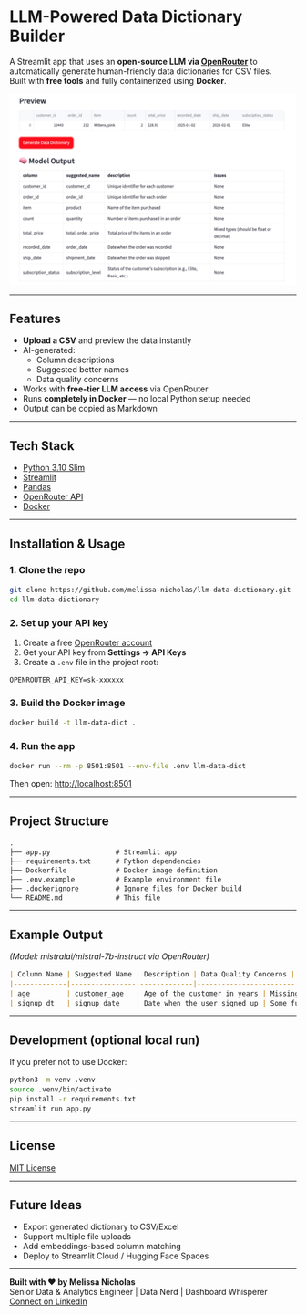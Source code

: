 # LLM-Powered Data Dictionary Builder

A Streamlit app that uses an **open-source LLM via [OpenRouter](https://openrouter.ai/)** to automatically generate human-friendly data dictionaries for CSV files.  
Built with **free tools** and fully containerized using **Docker**.

![App Screenshot](sample_data/Output_screenshot.png)

---

## Features
- **Upload a CSV** and preview the data instantly  
- AI-generated:
  - Column descriptions  
  - Suggested better names  
  - Data quality concerns  
- Works with **free-tier LLM access** via OpenRouter  
- Runs **completely in Docker** — no local Python setup needed  
- Output can be copied as Markdown

---

## Tech Stack
- [Python 3.10 Slim](https://hub.docker.com/_/python)
- [Streamlit](https://streamlit.io/)
- [Pandas](https://pandas.pydata.org/)
- [OpenRouter API](https://openrouter.ai/)
- [Docker](https://www.docker.com/)

---

## Installation & Usage

### 1. Clone the repo
```bash
git clone https://github.com/melissa-nicholas/llm-data-dictionary.git
cd llm-data-dictionary
```

### 2️. Set up your API key
1. Create a free [OpenRouter account](https://openrouter.ai/)
2. Get your API key from **Settings → API Keys**
3. Create a `.env` file in the project root:
```env
OPENROUTER_API_KEY=sk-xxxxxx
```

### 3️. Build the Docker image
```bash
docker build -t llm-data-dict .
```

### 4️. Run the app
```bash
docker run --rm -p 8501:8501 --env-file .env llm-data-dict
```
Then open: [http://localhost:8501](http://localhost:8501)

---

## Project Structure
```
.
├── app.py                # Streamlit app
├── requirements.txt      # Python dependencies
├── Dockerfile            # Docker image definition
├── .env.example          # Example environment file
├── .dockerignore         # Ignore files for Docker build
└── README.md             # This file
```

---

## Example Output
*(Model: mistralai/mistral-7b-instruct via OpenRouter)*

```markdown
| Column Name | Suggested Name | Description | Data Quality Concerns |
|-------------|----------------|-------------|------------------------|
| age         | customer_age   | Age of the customer in years | Missing values for 5% of rows |
| signup_dt   | signup_date    | Date when the user signed up | Some future dates detected |
```

---

## Development (optional local run)
If you prefer not to use Docker:
```bash
python3 -m venv .venv
source .venv/bin/activate
pip install -r requirements.txt
streamlit run app.py
```

---

## License
[MIT License](LICENSE)

---

## Future Ideas
- Export generated dictionary to CSV/Excel
- Support multiple file uploads
- Add embeddings-based column matching
- Deploy to Streamlit Cloud / Hugging Face Spaces

---

**Built with ❤️ by Melissa Nicholas**  
Senior Data & Analytics Engineer | Data Nerd | Dashboard Whisperer  
[Connect on LinkedIn](https://www.linkedin.com/in/melissa-nicholas-7a143593/)
